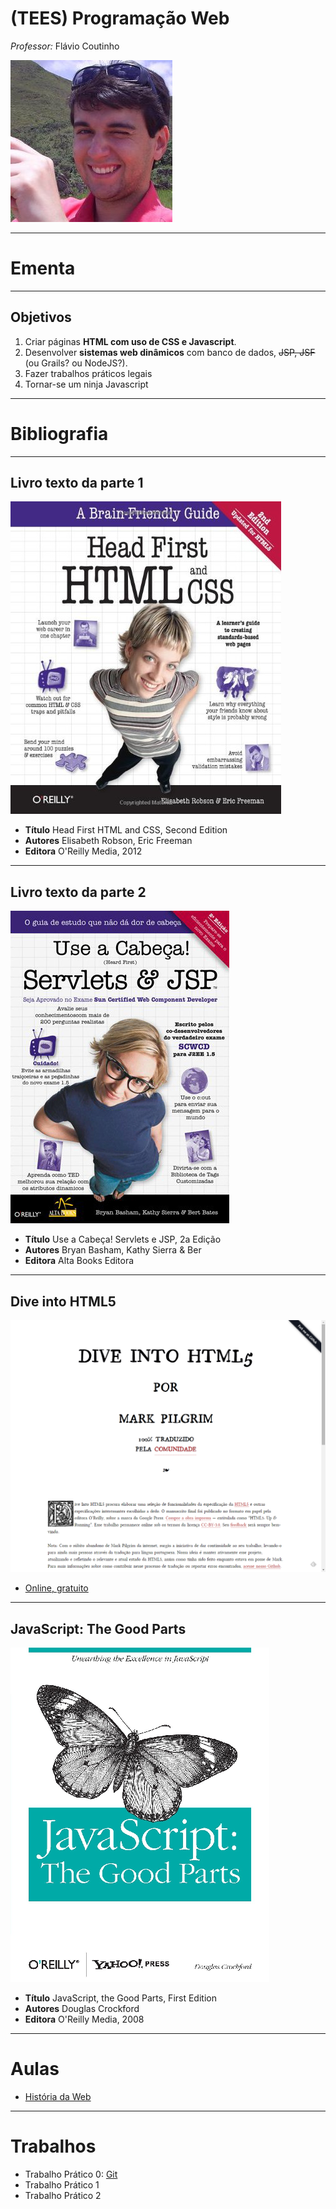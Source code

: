 # (TEES) Programação Web
*Professor:* Flávio Coutinho

<img class="page-author-picture" src="images/flavio-avatar.jpg">

---
# Ementa

---
## Objetivos

1. Criar páginas **HTML com uso de CSS e Javascript**.
1. Desenvolver **sistemas web dinâmicos** com banco de dados, ~~JSP, JSF~~ (ou
  Grails? ou NodeJS?).
1. Fazer trabalhos práticos legais
1. Tornar-se um ninja Javascript

---
# Bibliografia

---
## **Livro texto** da parte 1

<div class="book-cover-container">
  <img class="book-cover" src="images/head-first-html-css.jpg">
  <div class="book-left"></div>
</div>

- **Título**	Head First HTML and CSS, Second Edition
- **Autores**	Elisabeth Robson, Eric Freeman
- **Editora** O'Reilly Media, 2012

---
## **Livro texto** da parte 2

<div class="book-cover-container">
  <img class="book-cover" src="images/head-first-servlets-jsp.jpg">
  <div class="book-left"></div>
</div>

- **Título**	Use a Cabeça! Servlets e JSP, 2a Edição
- **Autores**	Bryan Basham, Kathy Sierra & Ber
- **Editora** Alta Books Editora

---
## Dive into HTML5

<div class="book-cover-container">
  <img class="book-cover" src="images/dive-into-html5.png">
  <div class="book-left book-light"></div>
</div>

- [Online, gratuito](http://diveintohtml5.com.br/)

---
## JavaScript: The Good Parts

<div class="book-cover-container">
  <img class="book-cover" src="images/js-good-parts.png">
  <div class="book-left book-light"></div>
</div>

- **Título**	JavaScript, the Good Parts, First Edition
- **Autores**	Douglas Crockford
- **Editora** O'Reilly Media, 2008

---
# Aulas

- [História da Web](classes/history/)

---
# Trabalhos

- Trabalho Prático 0: [Git](assignments/tp0)
- Trabalho Prático 1
- Trabalho Prático 2
